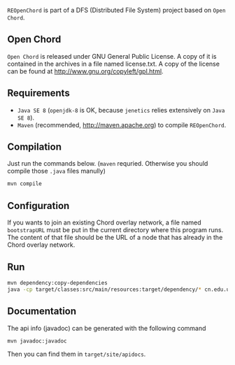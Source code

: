 `REOpenChord` is part of a DFS (Distributed File System) project based on `Open Chord`.

## Open Chord

`Open Chord` is released under GNU General Public License. A copy of it is
contained in the archives in a file named license.txt.
A copy of the license can be found at http://www.gnu.org/copyleft/gpl.html.


## Requirements

* `Java SE 8` (`openjdk-8` is OK, because `jenetics` relies extensively on `Java SE 8`).
* `Maven` (recommended, http://maven.apache.org) to compile `REOpenChord`.

## Compilation

Just run the commands below. (`maven` requried. Otherwise you should compile those `.java` files manully)

```sh
mvn compile
```
## Configuration

If you wants to join an existing Chord overlay network, a file named `bootstrapURL` must be put in the current directory where this program runs. The content of that file should be the URL of a node that has already in the Chord overlay network.

## Run

```sh
mvn dependency:copy-dependencies
java -cp target/classes:src/main/resources:target/dependency/* cn.edu.ustc.center.Center
```

## Documentation

The api info (javadoc) can be generated with the following command

```sh
mvn javadoc:javadoc
```

Then you can find them in `target/site/apidocs`.

